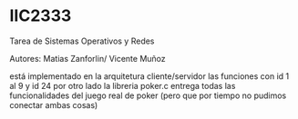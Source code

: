 # IIC2333
Tarea de Sistemas Operativos y Redes

Autores: Matias Zanforlin/ Vicente Muñoz

está implementado en la arquitetura cliente/servidor las funciones con id 1 al 9 y id 24
por otro lado la libreria poker.c entrega todas las  funcionalidades del juego real de poker (pero que por tiempo no pudimos conectar ambas cosas)
